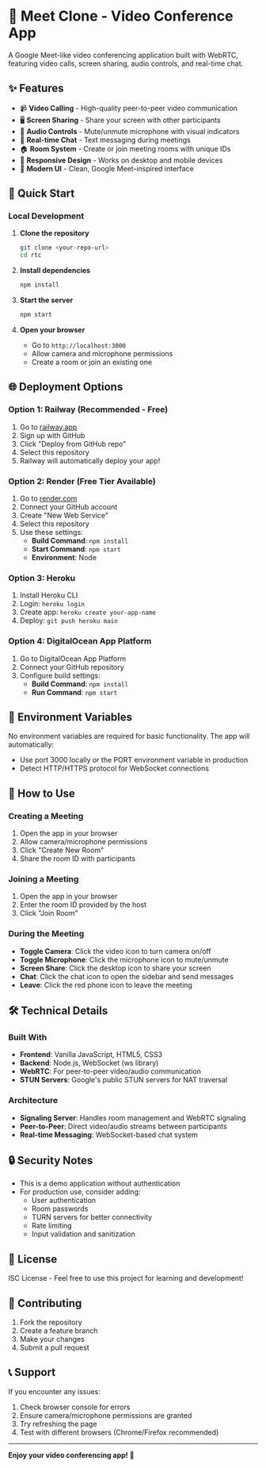 # 🎥 Meet Clone - Video Conference App

A Google Meet-like video conferencing application built with WebRTC, featuring video calls, screen sharing, audio controls, and real-time chat.

## ✨ Features

- 📹 **Video Calling** - High-quality peer-to-peer video communication
- 🖥️ **Screen Sharing** - Share your screen with other participants
- 🎤 **Audio Controls** - Mute/unmute microphone with visual indicators
- 💬 **Real-time Chat** - Text messaging during meetings
- 🏠 **Room System** - Create or join meeting rooms with unique IDs
- 📱 **Responsive Design** - Works on desktop and mobile devices
- 🎨 **Modern UI** - Clean, Google Meet-inspired interface

## 🚀 Quick Start

### Local Development

1. **Clone the repository**
   ```bash
   git clone <your-repo-url>
   cd rtc
   ```

2. **Install dependencies**
   ```bash
   npm install
   ```

3. **Start the server**
   ```bash
   npm start
   ```

4. **Open your browser**
   - Go to `http://localhost:3000`
   - Allow camera and microphone permissions
   - Create a room or join an existing one

## 🌐 Deployment Options

### Option 1: Railway (Recommended - Free)

1. Go to [railway.app](https://railway.app)
2. Sign up with GitHub
3. Click "Deploy from GitHub repo"
4. Select this repository
5. Railway will automatically deploy your app!

### Option 2: Render (Free Tier Available)

1. Go to [render.com](https://render.com)
2. Connect your GitHub account
3. Create "New Web Service"
4. Select this repository
5. Use these settings:
   - **Build Command**: `npm install`
   - **Start Command**: `npm start`
   - **Environment**: Node

### Option 3: Heroku

1. Install Heroku CLI
2. Login: `heroku login`
3. Create app: `heroku create your-app-name`
4. Deploy: `git push heroku main`

### Option 4: DigitalOcean App Platform

1. Go to DigitalOcean App Platform
2. Connect your GitHub repository
3. Configure build settings:
   - **Build Command**: `npm install`
   - **Run Command**: `npm start`

## 🔧 Environment Variables

No environment variables are required for basic functionality. The app will automatically:
- Use port 3000 locally or the PORT environment variable in production
- Detect HTTP/HTTPS protocol for WebSocket connections

## 📱 How to Use

### Creating a Meeting
1. Open the app in your browser
2. Allow camera/microphone permissions
3. Click "Create New Room"
4. Share the room ID with participants

### Joining a Meeting
1. Open the app in your browser
2. Enter the room ID provided by the host
3. Click "Join Room"

### During the Meeting
- **Toggle Camera**: Click the video icon to turn camera on/off
- **Toggle Microphone**: Click the microphone icon to mute/unmute
- **Screen Share**: Click the desktop icon to share your screen
- **Chat**: Click the chat icon to open the sidebar and send messages
- **Leave**: Click the red phone icon to leave the meeting

## 🛠️ Technical Details

### Built With
- **Frontend**: Vanilla JavaScript, HTML5, CSS3
- **Backend**: Node.js, WebSocket (ws library)
- **WebRTC**: For peer-to-peer video/audio communication
- **STUN Servers**: Google's public STUN servers for NAT traversal

### Architecture
- **Signaling Server**: Handles room management and WebRTC signaling
- **Peer-to-Peer**: Direct video/audio streams between participants
- **Real-time Messaging**: WebSocket-based chat system

## 🔒 Security Notes

- This is a demo application without authentication
- For production use, consider adding:
  - User authentication
  - Room passwords
  - TURN servers for better connectivity
  - Rate limiting
  - Input validation and sanitization

## 📄 License

ISC License - Feel free to use this project for learning and development!

## 🤝 Contributing

1. Fork the repository
2. Create a feature branch
3. Make your changes
4. Submit a pull request

## 📞 Support

If you encounter any issues:
1. Check browser console for errors
2. Ensure camera/microphone permissions are granted
3. Try refreshing the page
4. Test with different browsers (Chrome/Firefox recommended)

---

**Enjoy your video conferencing app! 🎉**
